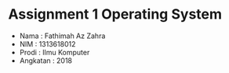 # Assignment 1 Operating System
- Nama    : Fathimah Az Zahra
- NIM     : 1313618012
- Prodi   : Ilmu Komputer
- Angkatan : 2018
 
